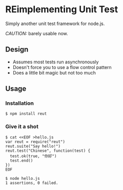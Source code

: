 # REimplementing Unit Test

Simply another unit test framework for node.js.

_CAUTION:_ barely usable now.

## Design

* Assumes most tests run asynchronously
* Doesn't force you to use a flow control pattern
* Does a little bit magic but not too much

## Usage

### Installation

    $ npm install reut

### Give it a shot

    $ cat <<EOF >hello.js
    var reut = require("reut")
    reut.suite("Say hello!")
    reut.test("Chinese", function(test) {
      test.ok(true, "你好")
      test.end()
    })
    EOF

    $ node hello.js
    1 assertions, 0 failed.
